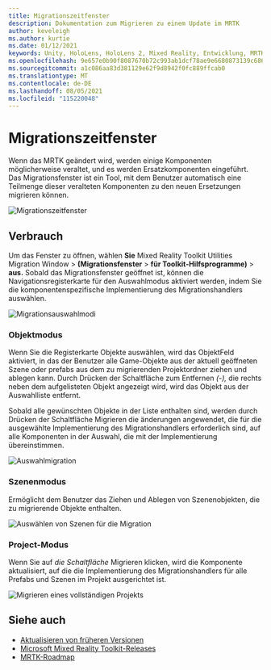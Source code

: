 ```yaml
---
title: Migrationszeitfenster
description: Dokumentation zum Migrieren zu einem Update im MRTK
author: keveleigh
ms.author: kurtie
ms.date: 01/12/2021
keywords: Unity, HoloLens, HoloLens 2, Mixed Reality, Entwicklung, MRTK,
ms.openlocfilehash: 9e657e0b90f8087670b72c993ab1dcf78ae9e6680873139c6867d7c551a41895
ms.sourcegitcommit: a1c086aa83d381129e62f9d8942f0fc889ffcab0
ms.translationtype: MT
ms.contentlocale: de-DE
ms.lasthandoff: 08/05/2021
ms.locfileid: "115220048"
---
```

# <a name="migration-window"></a>Migrationszeitfenster

Wenn das MRTK geändert wird, werden einige Komponenten möglicherweise veraltet, und es werden Ersatzkomponenten eingeführt.
Das Migrationsfenster ist ein Tool, mit dem Benutzer automatisch eine Teilmenge dieser veralteten Komponenten zu den neuen Ersetzungen migrieren können.

![Migrationszeitfenster](../images/migration-window/MRTK_Migration_Window.png)

## <a name="usage"></a>Verbrauch

Um das Fenster zu öffnen, wählen **Sie** Mixed Reality Toolkit Utilities Migration Window  >  **(Migrationsfenster**  >  **für Toolkit-Hilfsprogramme)**  >  **aus.** Sobald das Migrationsfenster geöffnet ist, können die Navigationsregisterkarte für den Auswahlmodus aktiviert werden, indem Sie die komponentenspezifische Implementierung des Migrationshandlers auswählen.  

![Migrationsauswahlmodi](../images/migration-window/MRTK_Migration_Modes.png)

### <a name="object-mode"></a>Objektmodus

Wenn Sie die Registerkarte Objekte auswählen, wird das ObjektFeld aktiviert, in das der Benutzer alle Game-Objekte aus der aktuell geöffneten Szene oder prefabs aus dem zu migrierenden Projektordner ziehen und ablegen kann.
Durch Drücken der Schaltfläche zum Entfernen *(-),* die rechts neben dem aufgelisteten Objekt angezeigt wird, wird das Objekt aus der Auswahlliste entfernt.

Sobald alle gewünschten Objekte in der Liste  enthalten sind, werden durch Drücken der Schaltfläche Migrieren die änderungen angewendet, die für die ausgewählte Implementierung des Migrationshandlers erforderlich sind, auf alle Komponenten in der Auswahl, die mit der Implementierung übereinstimmen.

![Auswahlmigration](../images/migration-window/MRTK_Object_Migration.png)

### <a name="scene-mode"></a>Szenenmodus

Ermöglicht dem Benutzer das Ziehen und Ablegen von Szenenobjekten, die zu migrierende Objekte enthalten.

![Auswählen von Szenen für die Migration](../images/migration-window/MRTK_Scene_Selection.png)

### <a name="project-mode"></a>Project-Modus

Wenn Sie auf *die Schaltfläche* Migrieren klicken, wird die Komponente aktualisiert, auf die die Implementierung des Migrationshandlers für alle Prefabs und Szenen im Projekt ausgerichtet ist.

![Migrieren eines vollständigen Projekts](../images/migration-window/MRTK_Project_Migration.png)

## <a name="see-also"></a>Siehe auch

- [Aktualisieren von früheren Versionen](../../updates-deployment/updating.md)
- [Microsoft Mixed Reality Toolkit-Releases](../../release-notes/mrtk-26-release-notes.md)
- [MRTK-Roadmap](../../roadmap.md)
